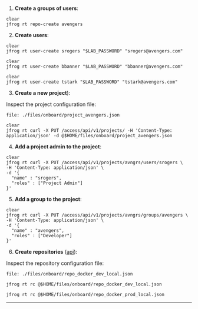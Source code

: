 <!-- Onboard Team automation - JFrog CLI examples -->

<br/>

1. **Create a groups of users**:
  
  ```execute-2
  clear
  jfrog rt repo-create avengers
  ```


2. **Create users**:
  
  ```execute-2
  clear
  jfrog rt user-create srogers "$LAB_PASSWORD" "srogers@avengers.com"
  ```

  ```execute-2
  clear
  jfrog rt user-create bbanner "$LAB_PASSWORD" "bbanner@avengers.com"
  ```

  ```execute-2
  clear
  jfrog rt user-create tstark "$LAB_PASSWORD" "tstark@avengers.com"
  ```

3. **Create a new project**):  
  
  Inspect the project configuration file:  
  ```editor:open-file
  file: ./files/onboard/project_avengers.json
  ```

  ```execute-2
  clear
  jfrog rt curl -X PUT /access/api/v1/projects/ -H 'Content-Type: application/json' -d @$HOME/files/onboard/project_avengers.json
  ```


4. **Add a project admin to the project**:    

  ```execute-2
  clear
  jfrog rt curl -X PUT /access/api/v1/projects/avngrs/users/srogers \
  -H 'Content-Type: application/json' \
  -d '{
    "name" : "srogers",
    "roles" : ["Project Admin"]
  }'
  ```  

5. **Add a group to the project**:    
  
  ```execute-2
  clear
  jfrog rt curl -X PUT /access/api/v1/projects/avngrs/groups/avengers \
  -H 'Content-Type: application/json' \
  -d '{
    "name" : "avengers",
    "roles" : ["Developer"]
  }'
  ```

6. **Create repositories** ([api](https://www.jfrog.com/confluence/display/JFROG/Artifactory+REST+API#ArtifactoryRESTAPI-CreateRepository)):  

  Inspect the repository configuration file:  
  ```editor:open-file
  file: ./files/onboard/repo_docker_dev_local.json
  ```  

  ```execute-2
  jfrog rt rc @$HOME/files/onboard/repo_docker_dev_local.json
  ```

  ```execute-2
  jfrog rt rc @$HOME/files/onboard/repo_docker_prod_local.json
  ```
  
---